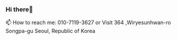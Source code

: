 ### Hi there💪


📫 How to reach me: 010-7119-3627 or Visit 364  ,Wiryesunhwan-ro   Songpa-gu  Seoul, Republic of Korea
<!--
**Dongwon-tuna/Dongwon-tuna** is a ✨ _special_ ✨ repository because its `README.md` (this file) appears on your GitHub profile.

Here are some ideas to get you started:

- 🔭 I’m currently working on ...
- 🌱 I’m currently learning ...
- 👯 I’m looking to collaborate on ...
- 🤔 I’m looking for help with ...
- 💬 Ask me about ...

- 😄 Pronouns: ...
- ⚡ Fun fact: ...
-->
